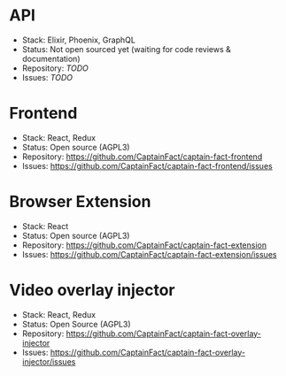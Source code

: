 # API

* Stack: Elixir, Phoenix, GraphQL
* Status: Not open sourced yet (waiting for code reviews & documentation)
* Repository: *TODO*
* Issues: *TODO*

# Frontend

* Stack: React, Redux
* Status: Open source (AGPL3)
* Repository: https://github.com/CaptainFact/captain-fact-frontend
* Issues: https://github.com/CaptainFact/captain-fact-frontend/issues

# Browser Extension

* Stack: React
* Status: Open source (AGPL3)
* Repository: https://github.com/CaptainFact/captain-fact-extension
* Issues: https://github.com/CaptainFact/captain-fact-extension/issues

# Video overlay injector

* Stack: React, Redux
* Status: Open Source (AGPL3)
* Repository: https://github.com/CaptainFact/captain-fact-overlay-injector
* Issues: https://github.com/CaptainFact/captain-fact-overlay-injector/issues